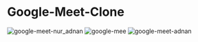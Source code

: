 # Google-Meet-Clone

![google-meet-nur_adnan](https://github.com/user-attachments/assets/ac5c3eb4-3213-411b-9116-ea1de7286abc)
![google-mee](https://github.com/user-attachments/assets/e70223eb-4bff-486b-95cd-9bc53f70f325)
![google-meet-adnan](https://github.com/user-attachments/assets/d035cc69-6bdb-4340-8f18-c09aa6112a70)

